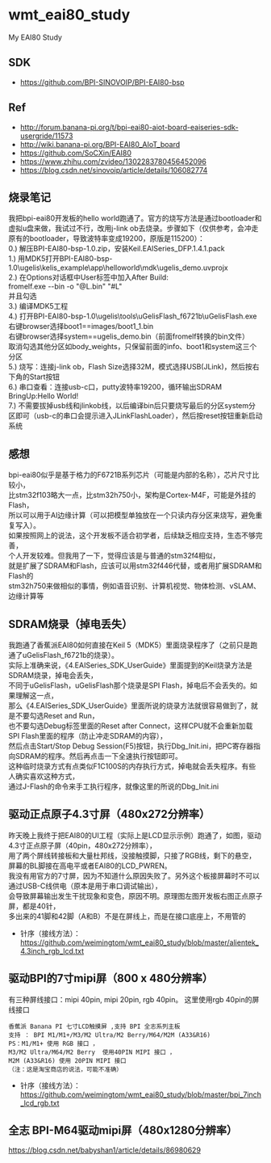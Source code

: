 # wmt_eai80_study
My EAI80 Study

## SDK  
* https://github.com/BPI-SINOVOIP/BPI-EAI80-bsp  

## Ref  
* http://forum.banana-pi.org/t/bpi-eai80-aiot-board-eaiseries-sdk-usergride/11573  
* http://wiki.banana-pi.org/BPI-EAI80_AIoT_board  
* https://github.com/SoCXin/EAI80  
* https://www.zhihu.com/zvideo/1302283780456452096  
* https://blog.csdn.net/sinovoip/article/details/106082774  

## 烧录笔记    
我把bpi-eai80开发板的hello world跑通了。官方的烧写方法是通过bootloader和虚拟u盘来做，我试过不行，改用j-link ob去烧录。步骤如下（仅供参考，会冲走原有的bootloader，导致波特率变成19200，原版是115200）：  
0.) 解压BPI-EAI80-bsp-1.0.zip，安装Keil.EAISeries_DFP.1.4.1.pack  
1.) 用MDK5打开BPI-EAI80-bsp-1.0\ugelis\kelis_example\app\helloworld\mdk\ugelis_demo.uvprojx  
2.) 在Options对话框中User标签中加入After Build:  
fromelf.exe --bin -o "@L.bin" "#L"  
并且勾选  
3.) 编译MDK5工程  
4.) 打开BPI-EAI80-bsp-1.0\ugelis\tools\uGelisFlash_f6721b\uGelisFlash.exe  
右键browser选择boot1==images/boot1_1.bin  
右键browser选择system==ugelis_demo.bin（前面fromelf转换的bin文件）  
取消勾选其他分区如body_weights，只保留前面的info、boot1和system这三个分区  
5.) 烧写：连接j-link ob，Flash Size选择32M，模式选择USB(JLink)，然后按右下角的Start按钮  
6.) 串口查看：连接usb-c口，putty波特率19200，循环输出SDRAM BringUp:Hello World!  
7.) 不需要拔掉usb线和jlinkob线，以后编译bin后只要烧写最后的分区system分区即可（usb-c的串口会提示进入JLinkFlashLoader），然后按reset按钮重新启动系统  

## 感想  
bpi-eai80似乎是基于格力的F6721B系列芯片（可能是内部的名称），芯片尺寸比较小，  
比stm32f103略大一点，比stm32h750小，架构是Cortex-M4F，可能是外挂的Flash，  
所以可以用于AI边缘计算（可以把模型单独放在一个只读内存分区来烧写，避免重复写入）。  
如果按照网上的说法，这个开发板不适合初学者，后续缺乏相应支持，生态不够完善，  
个人开发较难。但我用了一下，觉得应该是与普通的stm32f4相似，  
就是扩展了SDRAM和Flash，应该可以用stm32f446代替，或者用扩展SDRAM和Flash的  
stm32h750来做相似的事情，例如语音识别、计算机视觉、物体检测、vSLAM、边缘计算等  

## SDRAM烧录（掉电丢失）  
我跑通了香蕉派EAI80如何直接在Keil 5（MDK5）里面烧录程序了（之前只是跑通了uGelisFlash_f6721b的烧录）。  
实际上准确来说，《4.EAISeries_SDK_UserGuide》里面提到的Keil烧录方法是SDRAM烧录，掉电会丢失，  
不同于uGelisFlash，uGelisFlash那个烧录是SPI Flash，掉电后不会丢失的。如果理解这一点，  
那么《4.EAISeries_SDK_UserGuide》里面所说的烧录方法就很容易做到了，就是不要勾选Reset and Run，  
也不要勾选Debug标签里面的Reset after Connect，这样CPU就不会重新加载SPI Flash里面的程序（防止冲走SDRAM的内容），  
然后点击Start/Stop Debug Session(F5)按钮，执行Dbg_Init.ini，把PC寄存器指向SDRAM的程序。然后再点击一下全速执行按钮即可。  
这种临时烧录方式有点类似F1C100S的内存执行方式，掉电就会丢失程序。有些人确实喜欢这种方式，  
通过J-Flash的命令来手工执行程序，就像这里的所说的Dbg_Init.ini  

## 驱动正点原子4.3寸屏（480x272分辨率）  
昨天晚上我终于把EAI80的UI工程（实际上是LCD显示示例）跑通了，如图，驱动4.3寸正点原子屏（40pin，480x272分辨率），  
用了两个屏线转接板和大量杜邦线，没接触摸脚，只接了RGB线，剩下的悬空，屏幕的BL脚接在高电平或者EAI80的LCD_PWREN。  
我没有用官方的7寸屏，因为不知道什么原因失败了。另外这个板接屏幕时不可以通过USB-C线供电（原本是用于串口调试输出），  
会导致屏幕输出发生干扰现象和变色，原因不明。原理图左图开发板右图正点原子屏，都是40针，  
多出来的41脚和42脚（A和B）不是在屏线上，而是在接口底座上，不用管的  
* 针序（接线方法）：  
https://github.com/weimingtom/wmt_eai80_study/blob/master/alientek_4.3inch_rgb_lcd.txt  

## 驱动BPI的7寸mipi屏（800 x 480分辨率）
有三种屏线接口：mipi 40pin, mipi 20pin, rgb 40pin。
这里使用rgb 40pin的屏线接口  
```
香蕉派 Banana PI 七寸LCD触摸屏 ,支持 BPI 全志系列主板  
支持 ： BPI M1/M1+/M3/M2 Ultra/M2 Berry/M64/M2M (A33&R16)  
PS：M1/M1+ 使用 RGB 接口 ，   
M3/M2 Ultra/M64/M2 Berry  使用40PIN MIPI 接口 ，   
M2M (A33&R16) 使用 20PIN MIPI 接口  
（注：这是淘宝商店的说法，可能不准确）  
```
* 针序（接线方法）：  
https://github.com/weimingtom/wmt_eai80_study/blob/master/bpi_7inch_lcd_rgb.txt  

## 全志 BPI-M64驱动mipi屏（480x1280分辨率）  
https://blog.csdn.net/babyshan1/article/details/86980629  
